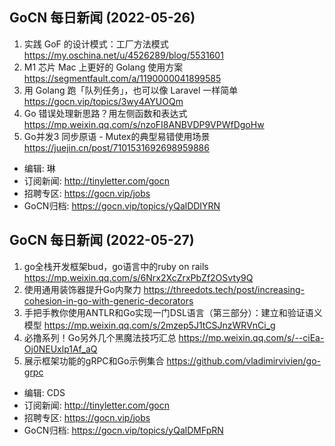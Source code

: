 ## GoCN 每日新闻 (2022-05-26)

1. 实践 GoF 的设计模式：工厂方法模式 https://my.oschina.net/u/4526289/blog/5531601
2. M1 芯片 Mac 上更好的 Golang 使用方案 https://segmentfault.com/a/1190000041899585
3. 用 Golang 跑「队列任务」，也可以像 Laravel 一样简单 https://gocn.vip/topics/3wy4AYUOQm
4. Go 错误处理新思路？用左侧函数和表达式 https://mp.weixin.qq.com/s/nzoFI8ANBVDP9VPWfDgoHw
5. Go并发3 同步原语 - Mutex的典型易错使用场景 https://juejin.cn/post/7101531692698959886

- 编辑: 琳 
- 订阅新闻: http://tinyletter.com/gocn
- 招聘专区: https://gocn.vip/jobs
- GoCN归档: https://gocn.vip/topics/yQalDDIYRN

## GoCN 每日新闻 (2022-05-27)

1. go全栈开发框架bud，go语言中的ruby on rails https://mp.weixin.qq.com/s/6Nrx2XcZrxPbZf2OSvty9Q
2. 使用通用装饰器提升Go内聚力 https://threedots.tech/post/increasing-cohesion-in-go-with-generic-decorators
3. 手把手教你使用ANTLR和Go实现一门DSL语言（第三部分）：建立和验证语义模型 https://mp.weixin.qq.com/s/2mzep5J1tCSJnzWRVnCi_g
4. 必撸系列！Go另外几个黑魔法技巧汇总 https://mp.weixin.qq.com/s/--ciEa-Oj0NEUxlp1Af_aQ
5. 展示框架功能的gRPC和Go示例集合 https://github.com/vladimirvivien/go-grpc

- 编辑: CDS
- 订阅新闻: http://tinyletter.com/gocn
- 招聘专区: https://gocn.vip/jobs
- GoCN归档: https://gocn.vip/topics/yQalDMFpRN
